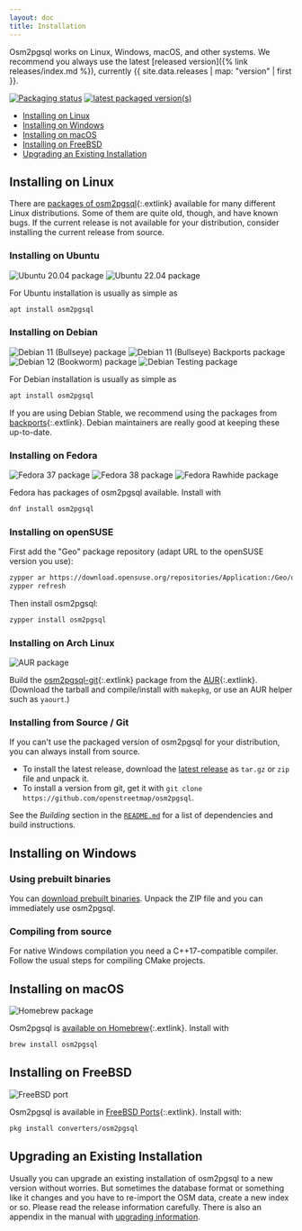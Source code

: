 ```yaml
---
layout: doc
title: Installation
---
```


Osm2pgsql works on Linux, Windows, macOS, and other systems. We recommend you
always use the latest [released version]({% link releases/index.md %}),
currently {{ site.data.releases | map: "version" | first }}.

[![Packaging status](https://repology.org/badge/tiny-repos/osm2pgsql.svg)](https://repology.org/project/osm2pgsql/versions)
[![latest packaged version(s)](https://repology.org/badge/latest-versions/osm2pgsql.svg)](https://repology.org/project/osm2pgsql/versions)

<ul>
    <li><a href="#installing-on-linux">Installing on Linux</a></li>
    <li><a href="#installing-on-windows">Installing on Windows</a></li>
    <li><a href="#installing-on-macos">Installing on macOS</a></li>
    <li><a href="#installing-on-freebsd">Installing on FreeBSD</a></li>
    <li><a href="#upgrading-an-existing-installation">Upgrading an Existing Installation</a></li>
</ul>

<section markdown="1">

## <img alt="" src="{% link img/linux.png %}"/>Installing on Linux

There are [packages of
osm2pgsql](https://repology.org/project/osm2pgsql/versions){:.extlink}
available for many different Linux distributions. Some of them are quite old,
though, and have known bugs. If the current release is not available for your
distribution, consider installing the current release from source.

### <img alt="" src="{% link img/ubuntu.png %}"/>Installing on Ubuntu

![Ubuntu 20.04 package](https://repology.org/badge/version-for-repo/ubuntu_20_04/osm2pgsql.svg)
![Ubuntu 22.04 package](https://repology.org/badge/version-for-repo/ubuntu_22_04/osm2pgsql.svg)

For Ubuntu installation is usually as simple as

```sh
apt install osm2pgsql
```

### <img alt="" src="{% link img/debian.svg %}"/>Installing on Debian

![Debian 11 (Bullseye) package](https://repology.org/badge/version-for-repo/debian_11/osm2pgsql.svg)
![Debian 11 (Bullseye) Backports package](https://repology.org/badge/version-for-repo/debian_11_backports/osm2pgsql.svg)
![Debian 12 (Bookworm) package](https://repology.org/badge/version-for-repo/debian_12/osm2pgsql.svg)
![Debian Testing package](https://repology.org/badge/version-for-repo/debian_13/osm2pgsql.svg)

For Debian installation is usually as simple as

```sh
apt install osm2pgsql
```

If you are using Debian Stable, we recommend using the packages from
[backports](https://backports.debian.org/){:.extlink}. Debian maintainers are
really good at keeping these up-to-date.

### <img alt="" src="{% link img/fedora.svg %}"/>Installing on Fedora

![Fedora 37 package](https://repology.org/badge/version-for-repo/fedora_37/osm2pgsql.svg)
![Fedora 38 package](https://repology.org/badge/version-for-repo/fedora_38/osm2pgsql.svg)
![Fedora Rawhide package](https://repology.org/badge/version-for-repo/fedora_rawhide/osm2pgsql.svg)

Fedora has packages of osm2pgsql available. Install with

```sh
dnf install osm2pgsql
```

### <img alt="" src="{% link img/opensuse.svg %}"/>Installing on openSUSE

First add the "Geo" package repository (adapt URL to the openSUSE version you
use):

```sh
zypper ar https://download.opensuse.org/repositories/Application:/Geo/openSUSE_Leap_15.2/ "Geo"
zypper refresh
```

Then install osm2pgsql:

```sh
zypper install osm2pgsql
```

### <img alt="" src="{% link img/arch.svg %}"/>Installing on Arch Linux

![AUR package](https://repology.org/badge/version-for-repo/aur/osm2pgsql.svg)

Build the
[osm2pgsql-git](https://aur.archlinux.org/packages/osm2pgsql-git){:.extlink}
package from the
[AUR](https://wiki.archlinux.org/title/Arch_User_Repository){:.extlink}.
(Download the tarball and compile/install with `makepkg`, or use an AUR helper
such as `yaourt`.)

### Installing from Source / Git

If you can't use the packaged version of osm2pgsql for your distribution, you
can always install from source.

* To install the latest release, download the
  [latest release](https://github.com/openstreetmap/osm2pgsql/releases/latest)
  as `tar.gz` or `zip` file and unpack it.
* To install a version from git, get it with `git clone
  https://github.com/openstreetmap/osm2pgsql`.

See the *Building* section in the
[`README.md`](https://github.com/openstreetmap/osm2pgsql/blob/master/README.md)
for a list of dependencies and build instructions.

</section>
<section markdown="1">

## <img alt="" src="{% link img/windows.png %}"/>Installing on Windows

### Using prebuilt binaries

You can [download prebuilt binaries](/download/windows/). Unpack the ZIP file
and you can immediately use osm2pgsql.

### Compiling from source

For native Windows compilation you need a C++17-compatible compiler. Follow the
usual steps for compiling CMake projects.

</section>
<section markdown="1">

## <img alt="" src="{% link img/apple.png %}"/>Installing on macOS

![Homebrew package](https://repology.org/badge/version-for-repo/homebrew/osm2pgsql.svg)

Osm2pgsql is [available on
Homebrew](https://formulae.brew.sh/formula/osm2pgsql){:.extlink}. Install with

```sh
brew install osm2pgsql
```

</section>
<section markdown="1">

## <img alt="" src="{% link img/freebsd.png %}"/>Installing on FreeBSD

![FreeBSD port](https://repology.org/badge/version-for-repo/freebsd/osm2pgsql.svg)

Osm2pgsql is available in [FreeBSD
Ports](https://ports.freebsd.org/cgi/ports.cgi?query=osm2pgsql){:.extlink}.
Install with:

```sh
pkg install converters/osm2pgsql
```

</section>
<section markdown="1">

## Upgrading an Existing Installation

Usually you can upgrade an existing installation of osm2pgsql to a new version
without worries. But sometimes the database format or something like it changes
and you have to re-import the OSM data, create a new index or so. Please read
the release information carefully. There is also an appendix in the manual with
[upgrading information](manual.html#upgrading).

</section>
